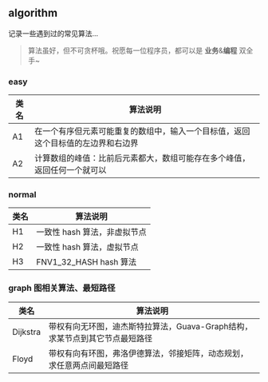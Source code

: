 
## algorithm

记录一些遇到过的常见算法...

> 算法虽好，但不可贪杯哦。祝愿每一位程序员，都可以是 **业务**&**编程** 双全手~


### easy

| 类名 | 算法说明 |
| ------ | ------ |
| A1 | 在一个有序但元素可能重复的数组中，输入一个目标值，返回这个目标值的左边界和右边界 |
| A2 | 计算数组的峰值：比前后元素都大，数组可能存在多个峰值，返回任何一个就可以 |


### normal

| 类名 | 算法说明 |
| ------ | ------ |
| H1 | 一致性 hash 算法，非虚拟节点 |
| H2 | 一致性 hash 算法，虚拟节点 |
| H3 | FNV1_32_HASH hash 算法 |


### graph 图相关算法、最短路径

| 类名 | 算法说明 |
| ------ | ------ |
| Dijkstra | 带权有向无环图，迪杰斯特拉算法，Guava-Graph结构，求某节点到其它节点最短路径 |
| Floyd | 带权有向有环图，弗洛伊德算法，邻接矩阵，动态规划，求任意两点间最短路径 |

